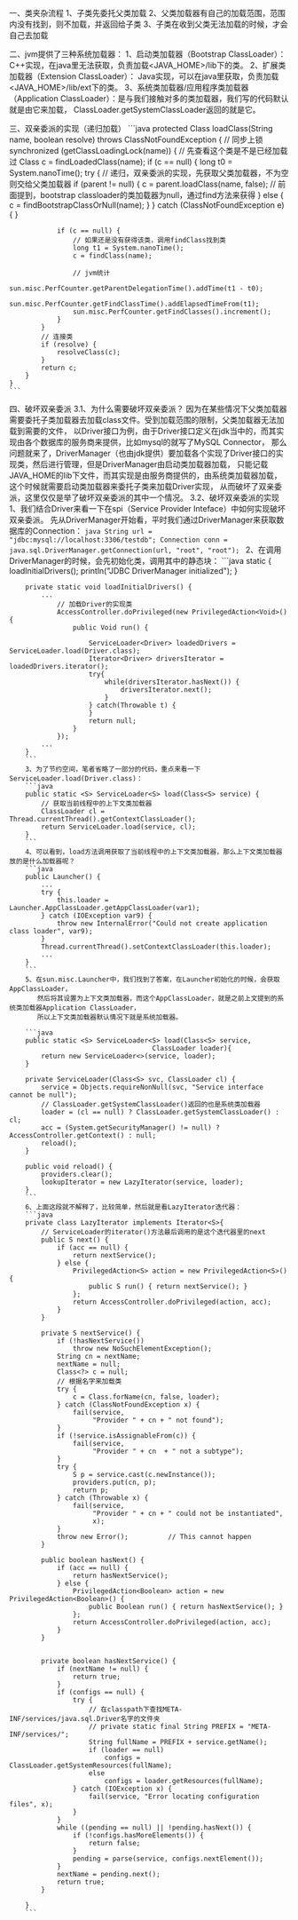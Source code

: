 一、类夹杂流程
	1、子类先委托父类加载
	2、父类加载器有自己的加载范围，范围内没有找到，则不加载，并返回给子类
	3、子类在收到父类无法加载的时候，才会自己去加载
	
二、jvm提供了三种系统加载器：
	1、启动类加载器（Bootstrap ClassLoader）：C++实现，在java里无法获取，负责加载<JAVA_HOME>/lib下的类。
	2、扩展类加载器（Extension ClassLoader）： Java实现，可以在java里获取，负责加载<JAVA_HOME>/lib/ext下的类。
	3、系统类加载器/应用程序类加载器（Application ClassLoader）：是与我们接触对多的类加载器，我们写的代码默认就是由它来加载，
	ClassLoader.getSystemClassLoader返回的就是它。	
	
三、双亲委派的实现（递归加载）
    ```java
	protected Class<?> loadClass(String name, boolean resolve)
    throws ClassNotFoundException
    {
    	// 同步上锁
        synchronized (getClassLoadingLock(name)) {
            // 先查看这个类是不是已经加载过
            Class<?> c = findLoadedClass(name);
            if (c == null) {
                long t0 = System.nanoTime();
                try {
                	// 递归，双亲委派的实现，先获取父类加载器，不为空则交给父类加载器
                    if (parent != null) {
                        c = parent.loadClass(name, false);
                    // 前面提到，bootstrap classloader的类加载器为null，通过find方法来获得
                    } else {
                        c = findBootstrapClassOrNull(name);
                    }
                } catch (ClassNotFoundException e) {
                }

                if (c == null) {
                    // 如果还是没有获得该类，调用findClass找到类
                    long t1 = System.nanoTime();
                    c = findClass(name);

                    // jvm统计
                    sun.misc.PerfCounter.getParentDelegationTime().addTime(t1 - t0);
                    sun.misc.PerfCounter.getFindClassTime().addElapsedTimeFrom(t1);
                    sun.misc.PerfCounter.getFindClasses().increment();
                }
            }
            // 连接类
            if (resolve) {
                resolveClass(c);
            }
            return c;
        }
    }
	```
四、破坏双亲委派
	3.1、为什么需要破坏双亲委派？
		因为在某些情况下父类加载器需要委托子类加载器去加载class文件。受到加载范围的限制，父类加载器无法加载到需要的文件，
		以Driver接口为例，由于Driver接口定义在jdk当中的，而其实现由各个数据库的服务商来提供，比如mysql的就写了MySQL Connector，
		那么问题就来了，DriverManager（也由jdk提供）要加载各个实现了Driver接口的实现类，然后进行管理，但是DriverManager由启动类加载器加载，
		只能记载JAVA_HOME的lib下文件，而其实现是由服务商提供的，由系统类加载器加载，这个时候就需要启动类加载器来委托子类来加载Driver实现，
		从而破坏了双亲委派，这里仅仅是举了破坏双亲委派的其中一个情况。
	3.2、破坏双亲委派的实现
		1、我们结合Driver来看一下在spi（Service Provider Inteface）中如何实现破坏双亲委派。
		先从DriverManager开始看，平时我们通过DriverManager来获取数据库的Connection：
		``` java
		String url = "jdbc:mysql://localhost:3306/testdb";
		Connection conn = java.sql.DriverManager.getConnection(url, "root", "root"); 
		```
		2、在调用DriverManager的时候，会先初始化类，调用其中的静态块：
		```java
		static {
			loadInitialDrivers();
			println("JDBC DriverManager initialized");
		}

		private static void loadInitialDrivers() {
			...
				// 加载Driver的实现类
				AccessController.doPrivileged(new PrivilegedAction<Void>() {
					public Void run() {

						ServiceLoader<Driver> loadedDrivers = ServiceLoader.load(Driver.class);
						Iterator<Driver> driversIterator = loadedDrivers.iterator();
						try{
							while(driversIterator.hasNext()) {
								driversIterator.next();
							}
						} catch(Throwable t) {
						}
						return null;
					}
				});
			...
		}
		```
		3、为了节约空间，笔者省略了一部分的代码，重点来看一下ServiceLoader.load(Driver.class)：
		```java
		public static <S> ServiceLoader<S> load(Class<S> service) {
			// 获取当前线程中的上下文类加载器
			ClassLoader cl = Thread.currentThread().getContextClassLoader();
			return ServiceLoader.load(service, cl);
		}
		```
		4、可以看到，load方法调用获取了当前线程中的上下文类加载器，那么上下文类加载器放的是什么加载器呢？
		```java
		public Launcher() {
			...
			try {
				this.loader = Launcher.AppClassLoader.getAppClassLoader(var1);
			} catch (IOException var9) {
				throw new InternalError("Could not create application class loader", var9);
			}
			Thread.currentThread().setContextClassLoader(this.loader);
			...
		}
		```
		5、在sun.misc.Launcher中，我们找到了答案，在Launcher初始化的时候，会获取AppClassLoader，
		   然后将其设置为上下文类加载器，而这个AppClassLoader，就是之前上文提到的系统类加载器Application ClassLoader，
		   所以上下文类加载器默认情况下就是系统加载器。
		   
	    ```java
		public static <S> ServiceLoader<S> load(Class<S> service,
                                        ClassLoader loader){
			return new ServiceLoader<>(service, loader);
		}

		private ServiceLoader(Class<S> svc, ClassLoader cl) {
			service = Objects.requireNonNull(svc, "Service interface cannot be null");
			// ClassLoader.getSystemClassLoader()返回的也是系统类加载器
			loader = (cl == null) ? ClassLoader.getSystemClassLoader() : cl;
			acc = (System.getSecurityManager() != null) ? AccessController.getContext() : null;
			reload();
		}

		public void reload() {
			providers.clear();
			lookupIterator = new LazyIterator(service, loader);
		}
		```
		6、上面这段就不解释了，比较简单，然后就是看LazyIterator迭代器：
		```java
		private class LazyIterator implements Iterator<S>{
			// ServiceLoader的iterator()方法最后调用的是这个迭代器里的next
			public S next() {
				if (acc == null) {
					return nextService();
				} else {
					PrivilegedAction<S> action = new PrivilegedAction<S>() {
						public S run() { return nextService(); }
					};
					return AccessController.doPrivileged(action, acc);
				}
			}
			
			private S nextService() {
				if (!hasNextService())
					throw new NoSuchElementException();
				String cn = nextName;
				nextName = null;
				Class<?> c = null;
				// 根据名字来加载类
				try {
					c = Class.forName(cn, false, loader);
				} catch (ClassNotFoundException x) {
					fail(service,
						 "Provider " + cn + " not found");
				}
				if (!service.isAssignableFrom(c)) {
					fail(service,
						 "Provider " + cn  + " not a subtype");
				}
				try {
					S p = service.cast(c.newInstance());
					providers.put(cn, p);
					return p;
				} catch (Throwable x) {
					fail(service,
						 "Provider " + cn + " could not be instantiated",
						 x);
				}
				throw new Error();          // This cannot happen
			}
			
			public boolean hasNext() {
				if (acc == null) {
					return hasNextService();
				} else {
					PrivilegedAction<Boolean> action = new PrivilegedAction<Boolean>() {
						public Boolean run() { return hasNextService(); }
					};
					return AccessController.doPrivileged(action, acc);
				}
			}
			
			
			private boolean hasNextService() {
				if (nextName != null) {
					return true;
				}
				if (configs == null) {
					try {
						// 在classpath下查找META-INF/services/java.sql.Driver名字的文件夹
						// private static final String PREFIX = "META-INF/services/";
						String fullName = PREFIX + service.getName();
						if (loader == null)
							configs = ClassLoader.getSystemResources(fullName);
						else
							configs = loader.getResources(fullName);
					} catch (IOException x) {
						fail(service, "Error locating configuration files", x);
					}
				}
				while ((pending == null) || !pending.hasNext()) {
					if (!configs.hasMoreElements()) {
						return false;
					}
					pending = parse(service, configs.nextElement());
				}
				nextName = pending.next();
				return true;
			}

		}
		```